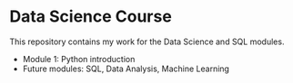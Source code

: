 # Data Science Course

This repository contains my work for the Data Science and SQL modules.
- Module 1: Python introduction
- Future modules: SQL, Data Analysis, Machine Learning
